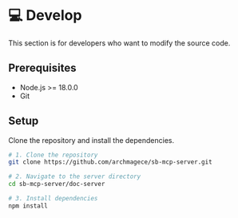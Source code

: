 # 💻 Develop

This section is for developers who want to modify the source code.

## Prerequisites

- Node.js >= 18.0.0
- Git

## Setup

Clone the repository and install the dependencies.

```bash
# 1. Clone the repository
git clone https://github.com/archmagece/sb-mcp-server.git

# 2. Navigate to the server directory
cd sb-mcp-server/doc-server

# 3. Install dependencies
npm install
```